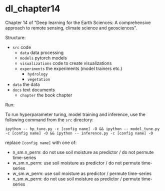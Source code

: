 # dl_chapter14

Chapter 14 of "Deep learning for the Earth Sciences: A comprehensive approach to remote sensing, climate science and geosciences".

Structure:

* `src` code
    * `data` data processing
    * `models` pytorch models
    * `visualizations` code to create visualizations
    * `experiments` the experiments (model trainers etc.)
        * `hydrology`
        * `vegetation`
* `data` the data
* `docs` text documents
    * `chapter` the book chapter

Run:

To run hyperparameter turing, model training and inference, use the following command from the `src` directory:

`ipython -- hp_tune.py -c [config name] -O && ipython -- model_tune.py -c [config name] -O && ipython -- inference.py -c [config name] -O`

replace `[config name]` with one of:

* n_sm.n_perm: do not use soil moisture as predictor / do not permute time-series
* w_sm.n_perm: use soil moisture as predictor / do not permute time-series
* w_sm.w_perm: use soil moisture as predictor / permute time-series
* n_sm.w_perm: do not use soil moisture as predictor / permute time-series